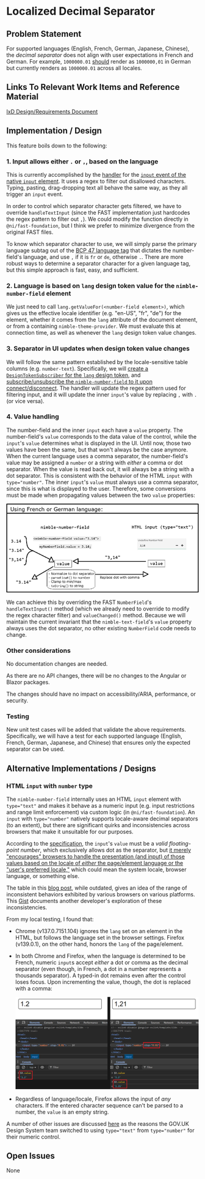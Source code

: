 # Localized Decimal Separator

## Problem Statement

For supported languages (English, French, German, Japanese, Chinese), the
_decimal separator_ does not align with user expectations in French and German. For
example, `1000000.01`
[should](https://randombits.dev/articles/number-localization/locale-list) render
as `1000000,01` in German but currently renders as `1000000.01` across all
locales.

## Links To Relevant Work Items and Reference Material

[IxD Design/Requirements Document](IxD.md)

## Implementation / Design

This feature boils down to the following:

### 1. Input allows either `.` or `,`, based on the language

This is currently accomplished by the [handler](https://github.com/ni/fast/blob/53628f75d9ca8057483b1872223f72e7c74baa8a/packages/web-components/fast-foundation/src/number-field/number-field.ts#L342) for the [`input` event of the native `input` element](https://github.com/ni/nimble/blob/f662ebca86d7ece6972b3129f0bc091d9e3ccbe1/packages/nimble-components/src/number-field/template.ts#L38). It uses a regex to filter out disallowed characters. Typing, pasting, drag-dropping text all behave the same way, as they all trigger an `input` event.

In order to control which separator character gets filtered, we have to override `handleTextInput` (since the FAST implementation just hardcodes the regex pattern to filter out `,`). We could modify the function directly in `@ni/fast-foundation`, but I think we prefer to minimize divergence from the original FAST files.

To know which separator character to use, we will simply parse the primary language subtag out of the [BCP 47 language tag](https://developer.mozilla.org/en-US/docs/Glossary/BCP_47_language_tag) that dictates the number-field's language, and use `,` if it is `fr` or `de`, otherwise `.`. There are more robust ways to determine a separator character for a given language tag, but this simple approach is fast, easy, and sufficient.

### 2. Language is based on `lang` design token value for the `nimble-number-field` element

We just need to call `lang.getValueFor(<number-field element>)`, which gives us the effective locale identifier (e.g. "en-US", "fr", "de") for the element, whether it comes from the `lang` attribute of the document element, or from a containing `nimble-theme-provider`. We must evaluate this at connection time, as well as whenever the `lang` design token value changes.

### 3. Separator in UI updates when design token value changes

We will follow the same pattern established by the locale-sensitive table columns (e.g. `number-text`). Specifically, we will [create a `DesignTokenSubscriber` for the `lang` design token](https://github.com/ni/nimble/blob/f662ebca86d7ece6972b3129f0bc091d9e3ccbe1/packages/nimble-components/src/table-column/number-text/index.ts#L73), and [subscribe/unsubscribe the `nimble-number-field` to it upon connect/disconnect](https://github.com/ni/nimble/blob/f662ebca86d7ece6972b3129f0bc091d9e3ccbe1/packages/nimble-components/src/table-column/number-text/index.ts#L87). The handler will update the regex pattern used for filtering input, and it will update the inner `input`'s value by replacing `,` with `.` (or vice versa).

### 4. Value handling

The number-field and the inner `input` each have a `value` property. The number-field's `value` corresponds to the data value of the control, while the `input`'s `value` determines what is displayed in the UI. Until now, those two values have been the same, but that won't always be the case anymore. When the current language uses a comma separator, the number-field's value may be assigned a `number` or a string with _either_ a comma or dot separator. When the value is read back out, it will always be a string with a dot separator. This is consistent with the behavior of the HTML `input` with `type="number"`. The inner `input`'s `value` must always use a comma separator, since this is what is displayed to the user. Therefore, some conversions must be made when propagating values between the two `value` properties:

![Value handling](value_shuffle.png)

We can achieve this by overriding the FAST `NumberField`'s `handleTextInput()` method (which we already need to override to modify the regex character filter) and `valueChanged()` method. Because we will maintain the current invariant that the `nimble-text-field`'s `value` property always uses the dot separator, no other existing `NumberField` code needs to change.

### Other considerations

No documentation changes are needed.

As there are no API changes, there will be no changes to the Angular or Blazor packages.

The changes should have no impact on accessibility/ARIA, performance, or security.

### Testing

New unit test cases will be added that validate the above requirements. Specifically, we will have a test for each supported language (English, French, German, Japanese, and Chinese) that ensures only the expected separator can be used.

## Alternative Implementations / Designs

### HTML `input` with `number` type

The `nimble-number-field` internally uses an HTML `input` element with `type="text"` and makes it behave as a numeric input (e.g. input restrictions and range limit enforcement) via custom logic (in `@ni/fast-foundation`). An `input` with `type="number"` natively supports locale-aware decimal separators (to an extent), but there are significant quirks and inconsistencies across browsers that make it unsuitable for our purposes.

According to the [specification](<https://html.spec.whatwg.org/multipage/input.html#number-state-(type=number)>), the `input`'s `value` must be a _valid floating-point number_, which exclusively allows dot as the separator, but [it merely "encourages" browsers to handle the presentation (and input) of those values based on the locale of _either_ the page/element language or the "user's preferred locale,"](https://html.spec.whatwg.org/multipage/input.html#input-impl-notes) which could mean the system locale, browser language, or something else.

The table in this [blog post](https://www.ctrl.blog/entry/html5-input-number-localization.html), while outdated, gives an idea of the range of inconsistent behaviors exhibited by various browsers on various platforms. This [Gist](https://gist.github.com/georgiee/3dad946733779d0b30c58f7d24270319) documents another developer's exploration of these inconsistencies.

From my local testing, I found that:

- Chrome (v137.0.7151.104) ignores the `lang` set on an element in the HTML, but follows the language set in the browser settings. Firefox (v139.0.1), on the other hand, honors the `lang` of the page/element.

- In both Chrome and Firefox, when the language is determined to be French, numeric `input`s accept _either_ a dot or comma as the decimal separator (even though, in French, a dot in a number represents a thousands separator). A typed-in dot remains even after the control loses focus. Upon incrementing the value, though, the dot is replaced with a comma:

    ![Native input behavior](native_number_input.png)

- Regardless of language/locale, Firefox allows the input of _any_ characters. If the entered character sequence can't be parsed to a number, the `value` is an empty string.

A number of other issues are discussed [here](https://technology.blog.gov.uk/2020/02/24/why-the-gov-uk-design-system-team-changed-the-input-type-for-numbers/) as the reasons the GOV.UK Design System team switched to using `type="text"` from `type="number"` for their numeric control.

## Open Issues

None
